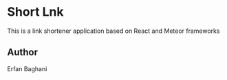 # Short Lnk
This is a link shortener application based on React and Meteor frameworks

## Author
Erfan Baghani